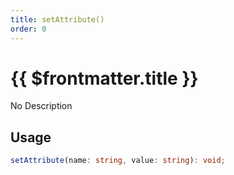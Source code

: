 ```yaml
---
title: setAttribute()
order: 0
---
```


# {{ $frontmatter.title }}

No Description

## Usage

```ts
setAttribute(name: string, value: string): void;
```
